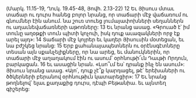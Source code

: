 (Մարկ. 11.15-19, Ղուկ. 19.45-48, Յովհ. 2.13-22)
12 Եւ Յիսուս մտաւ տաճար ու դուրս հանեց բոլոր նրանց, որ տաճարի մէջ վաճառում ու գնումներ էին անում. նա շուռ տուեց լումայափոխների սեղաններն ու աղաւնեվաճառների աթոռները: 13 Եւ նրանց ասաց. «Գրուած է՝ իմ տունը աղօթքի տուն պիտի կոչուի, իսկ դուք աւազակների որջ էք արել այդ»:
14 Տաճարի մէջ կոյրեր եւ կաղեր Յիսուսին մօտեցան, եւ նա բժշկեց նրանց: 15 Երբ քահանայապետներն ու օրէնսգէտները տեսան այն սքանչելիքները, որ նա արեց, եւ մանուկներին, որ տաճարի մէջ աղաղակում էին ու ասում՝ օրհնութի՜ւն Դաւթի Որդուն, բարկացան. 16 եւ ասացին նրան. «Լսո՞ւմ ես՝ դրանք ինչ են ասում»: Յիսուս նրանց ասաց. «Այո՛, դուք չէ՞ք կարդացել, թէ՝ երեխաների ու ծծկերների բերանով օրհնութիւն կատարեցիր»: 17 Եւ նրանց թողնելով՝ ելաւ քաղաքից դուրս, դէպի Բեթանիա. եւ այնտեղ գիշերեց:
